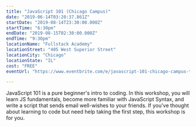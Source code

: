 ```yaml
---
title: "JavaScript 101 (Chicago Campus)"
date: "2019-06-14T03:20:37.861Z"
startDate: "2019-08-14T23:30:00.000Z"
startTime: "6:30pm"
endDate: "2019-08-15T02:30:00.000Z"
endTime: "9:30pm"
locationName: "Fullstack Academy"
locationStreet: "405 West Superior Street"
locationCity: "Chicago"
locationState: "IL"
cost: "FREE"
eventUrl: "https://www.eventbrite.com/e/javascript-101-chicago-campus-tickets-63153904027"

---
```


JavaScript 101 is a pure beginner's intro to coding. In this workshop, you will learn JS fundamentals, become more familiar with JavaScript Syntax, and write a script that sends email well-wishes to your friends. If you've thought about learning to code but need help taking the first step, this workshop is for you.

